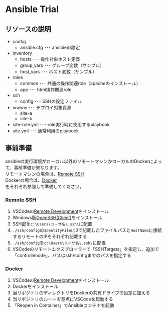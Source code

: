 # Ansible Trial

## リソースの説明

- config
    - ansible.cfg   ･･･ ansibleの設定
- inventory
    - hosts ･･･ 操作対象ホスト定義
    - group_vars ･･･ グループ変数（サンプル）
    - host_vars ･･･ ホスト変数（サンプル）
- roles
    - common ･･･ 共通の操作関連role（apacheのインストール）
    - app  ･･･ html操作関連role
- ssh
    - config    ･･･ SSHの設定ファイル
- wwww          ･･･ デプロイ対象資源
    - site-a
    - site-b
- site-role.yml ･･･ role実行時に使用するplaybook
- site.yml      ･･･ 通常利用のplaybook

## 事前準備

ansibleの実行環境がローカル以外のリモートマシンかローカルのDockerによって、事前準備が異なります。<br/>
リモートマシンの場合は、[Remote SSH](#Remote&nbsp;SSH)<br/>
Dockerの場合は、[Docker](#docker)<br/>
をそれぞれ参照して準備してください。

### Remote SSH

1. VSCodeの[Remote Development](https://marketplace.visualstudio.com/items?itemName=ms-vscode-remote.vscode-remote-extensionpack)をインストール
2. Windows版[OpenSSH(Client)](https://docs.microsoft.com/ja-jp/windows-server/administration/openssh/openssh_install_firstuse)をインストール
3. SSH鍵を`c:\Users\ユーザ名\.ssh\`に配置
4. `./ssh/config`の`IdentityFile`に3で記載したファイルパスと`HostName`に接続するリモートのIPをそれぞれ記載する
5. `./ssh/config`を`c:\Users\ユーザ名\.ssh\`に配置
6. VSCodeのリモートエクスプローラーで「SSHTargets」を指定し、追加で「controllenode」、パスはssh/configまでのパスを指定する

### Docker

1. VSCodeの[Remote Development](https://marketplace.visualstudio.com/items?itemName=ms-vscode-remote.vscode-remote-extensionpack)をインストール
2. Dockerをインストール
3. 当リポジトリのディレクトリをDockerの共有ドライブの設定に加える
4. 当リポジトリのルートを基点にVSCodeを起動する
5. 「Reopen in Container」でAnsibleコンテナを起動